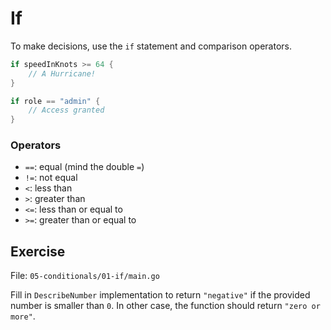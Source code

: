 # If

To make decisions, use the `if` statement and comparison operators.

```go
if speedInKnots >= 64 {
    // A Hurricane!
}
```

```go
if role == "admin" {
	// Access granted
}
```

### Operators

* `==`: equal (mind the double `=`)
* `!=`: not equal
* `<`: less than
* `>`: greater than
* `<=`: less than or equal to
* `>=`: greater than or equal to

## Exercise

File: `05-conditionals/01-if/main.go`

Fill in `DescribeNumber` implementation to return `"negative"` if the provided number is smaller than `0`.
In other case, the function should return `"zero or more"`. 
